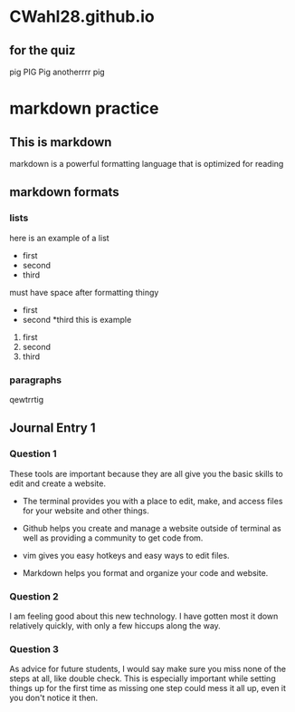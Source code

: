 # CWahl28.github.io
## for the quiz

pig
PIG
Pig
anotherrrr pig

# markdown practice

## This is markdown

markdown is a powerful formatting language that is optimized for reading

## markdown formats

### lists

here is an example of a list

- first
- second
- third

must have space after formatting thingy

* first
* second 
*third this is example

1. first
2. second 
3. third

### paragraphs

qewtrrtig

## Journal Entry 1

### Question 1

These tools are important because they are all give you the basic skills to edit and create a website.

- The terminal provides you with a place to edit, make, and access files for your website and other things.

- Github helps you create and manage a website outside of terminal as well as providing a community to get code from.

- vim gives you easy hotkeys and easy ways to edit files.

- Markdown helps you format and organize your code and website.
 
### Question 2

I am feeling good about this new technology. I have gotten most it down relatively quickly, with only a few hiccups along the way. 

### Question 3

As advice for future students, I would say make sure you miss none of the steps at all, like double check. This is especially important while setting things up for the first time as missing one step could mess it all up, even it you don't notice it then.
